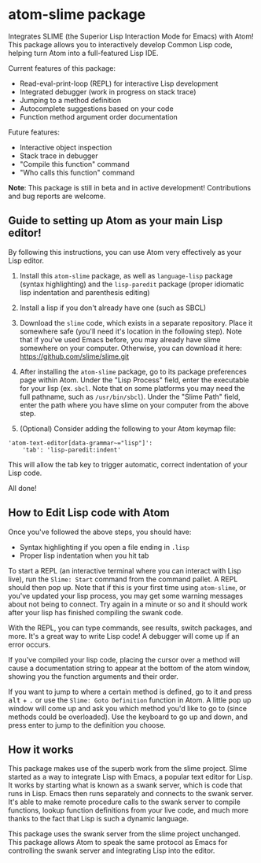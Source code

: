 # atom-slime package

Integrates SLIME (the Superior Lisp Interaction Mode for Emacs) with Atom! This package allows you to interactively develop Common Lisp code, helping turn Atom into a full-featured Lisp IDE.

Current features of this package:

- Read-eval-print-loop (REPL) for interactive Lisp development
- Integrated debugger (work in progress on stack trace)
- Jumping to a method definition
- Autocomplete suggestions based on your code
- Function method argument order documentation

Future features:
- Interactive object inspection
- Stack trace in debugger
- "Compile this function" command
- "Who calls this function" command


**Note**: This package is still in beta and in active development! Contributions and bug reports are welcome.



Guide to setting up Atom as your main Lisp editor!
-------------------------------------------
By following this instructions, you can use Atom very effectively as your Lisp editor.

1. Install this `atom-slime` package, as well as `language-lisp` package (syntax highlighting) and the `lisp-paredit` package (proper idiomatic lisp indentation and parenthesis editing)

2. Install a lisp if you don't already have one (such as SBCL)

3. Download the `slime` code, which exists in a separate repository. Place it somewhere safe (you'll need it's location in the following step). Note that if you've used Emacs before, you may already have slime somewhere on your computer. Otherwise, you can download it here:
https://github.com/slime/slime.git

4. After installing the `atom-slime` package, go to its package preferences page within Atom. Under the "Lisp Process" field, enter the executable for your lisp (ex. `sbcl`. Note that on some platforms you may need the full pathname, such as `/usr/bin/sbcl`). Under the "Slime Path" field, enter the path where you have slime on your computer from the above step.

5. (Optional) Consider adding the following to your Atom keymap file:
```
'atom-text-editor[data-grammar~="lisp"]':
    'tab': 'lisp-paredit:indent'
```
This will allow the tab key to trigger automatic, correct indentation of your Lisp code.

All done!


How to Edit Lisp code with Atom
----------------------------
Once you've followed the above steps, you should have:
- Syntax highlighting if you open a file ending in `.lisp`
- Proper lisp indentation when you hit tab

To start a REPL (an interactive terminal where you can interact with Lisp live), run the `Slime: Start` command from the command pallet. A REPL should then pop up. Note that if this is your first time using `atom-slime`, or you've updated your lisp process, you may get some warning messages about not being to connect. Try again in a minute or so and it should work after your lisp has finished compiling the swank code.

With the REPL, you can type commands, see results, switch packages, and more. It's a great way to write Lisp code! A debugger will come up if an error occurs.

If you've compiled your lisp code, placing the cursor over a method will cause a documentation string to appear at the bottom of the atom window, showing you the function arguments and their order.

If you want to jump to where a certain method is defined, go to it and press <kbd>alt</kbd> + <kbd>.</kbd> or use the `Slime: Goto Definition` function in Atom. A little pop up window will come up and ask you which method you'd like to go to (since methods could be overloaded). Use the keyboard to go up and down, and press enter to jump to the definition you choose.



How it works
--------------
This package makes use of the superb work from the slime project. Slime started as a way to integrate Lisp with Emacs, a popular text editor for Lisp. It works by starting what is known as a swank server, which is code that runs in Lisp. Emacs then runs separately and connects to the swank server. It's able to make remote procedure calls to the swank server to compile functions, lookup function definitions from your live code, and much more thanks to the fact that Lisp is such a dynamic language.

This package uses the swank server from the slime project unchanged. This package allows Atom to speak the same protocol as Emacs for controlling the swank server and integrating Lisp into the editor.
